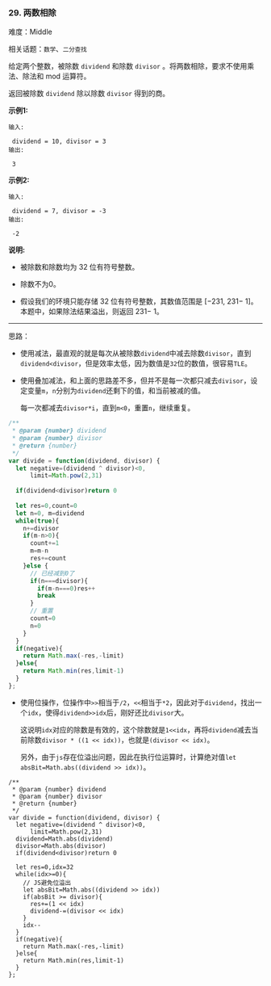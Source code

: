### 29. 两数相除

难度：Middle

相关话题：`数学`、`二分查找`

给定两个整数，被除数 `dividend` 和除数 `divisor` 。将两数相除，要求不使用乘法、除法和 mod 运算符。



返回被除数 `dividend` 除以除数 `divisor` 得到的商。



**示例1:** 





```
输入:

 dividend = 10, divisor = 3
输出:

 3
```


**示例2:** 





```
输入:

 dividend = 7, divisor = -3
输出:

 -2
```


**说明:** 




* 被除数和除数均为 32 位有符号整数。

* 除数不为0。

* 假设我们的环境只能存储 32 位有符号整数，其数值范围是 [&minus;231, 231&minus; 1]。本题中，如果除法结果溢出，则返回 231&minus; 1。






-----

思路：

* 使用减法，最直观的就是每次从被除数`dividend`中减去除数`divisor`，直到`dividend<divisor`，但是效率太低，因为数值是`32`位的数值，很容易`TLE`。

* 使用叠加减法，和上面的思路差不多，但并不是每一次都只减去`divisor`，设定变量`m`，`n`分别为`dividend`还剩下的值，和当前被减的值。

   每一次都减去`divisor*i`，直到`m<0`，重置`n`，继续重复。

```js
/**
 * @param {number} dividend
 * @param {number} divisor
 * @return {number}
 */
var divide = function(dividend, divisor) {
  let negative=(dividend ^ divisor)<0,
      limit=Math.pow(2,31)
  
  if(dividend<divisor)return 0
  
  let res=0,count=0
  let n=0, m=dividend
  while(true){
    n+=divisor
    if(m-n>0){
      count+=1
      m=m-n
      res+=count
    }else {
      // 已经减到0了
      if(n===divisor){
        if(m-n===0)res++
        break
      }
      // 重置
      count=0
      n=0
    }
  }
  if(negative){
    return Math.max(-res,-limit)
  }else{
    return Math.min(res,limit-1)
  }
};
```
* 使用位操作，位操作中`>>`相当于`/2`，`<<`相当于`*2`，因此对于`dividend`，找出一个`idx`，使得`dividend>>idx`后，刚好还比`divisor`大。

    这说明`idx`对应的除数是有效的，这个除数就是`1<<idx`，再将`dividend`减去当前除数`divisor * ((1 << idx))`，也就是`(divisor << idx)`。

    另外，由于`js`存在位溢出问题，因此在执行位运算时，计算绝对值`let absBit=Math.abs((dividend >> idx))`。    
    


```
/**
 * @param {number} dividend
 * @param {number} divisor
 * @return {number}
 */
var divide = function(dividend, divisor) {
  let negative=(dividend ^ divisor)<0,
      limit=Math.pow(2,31)
  dividend=Math.abs(dividend)
  divisor=Math.abs(divisor)
  if(dividend<divisor)return 0
  
  let res=0,idx=32
  while(idx>=0){
    // JS避免位溢出
    let absBit=Math.abs((dividend >> idx))
    if(absBit >= divisor){
      res+=(1 << idx)
      dividend-=(divisor << idx)
    }
    idx--
  }
  if(negative){
    return Math.max(-res,-limit)
  }else{
    return Math.min(res,limit-1)
  }
};



```

